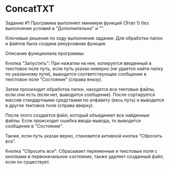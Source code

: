 # ConcatTXT

Задание #1 Программа выполняет минимум функций (Этап 1) без выполняния условий в "Дополнительно" и "".

Ключевые решения по ходу выполнения задания: Для обработки папок и файлов была создана рекурсивная функция.

Описание функционала программы:

Кнопка "Запустить": При нажатии на нее, копируется введенный в текстовое поле путь, если путь указан неверно (не удается найти папку по указанному пути), выводится соответствующее сообщение в текстовое поле "Состояние" (справа внизу).

Затем просиходит обработка папки, находятся все тектовые файлы, если они есть (если нет, выводится сообщение). После сортируется массив стандартными средствами по алфавиту (весь путь) и выводится в другое тектовое поле (справа вверху).

После этого создается файл, который объединяет все найденные файлы. Если происходит ошибка ввода-вывода, то выводится сообщение в "Состояние".

Также, если путь указан верно, становится активной кнопка "Сбросить все".

Кнопка "Сбросить все": Сбрасывает переменные и текстовые поля с кнопками в первоначальное состояние, также удаляет созданный файл, если он существует.
